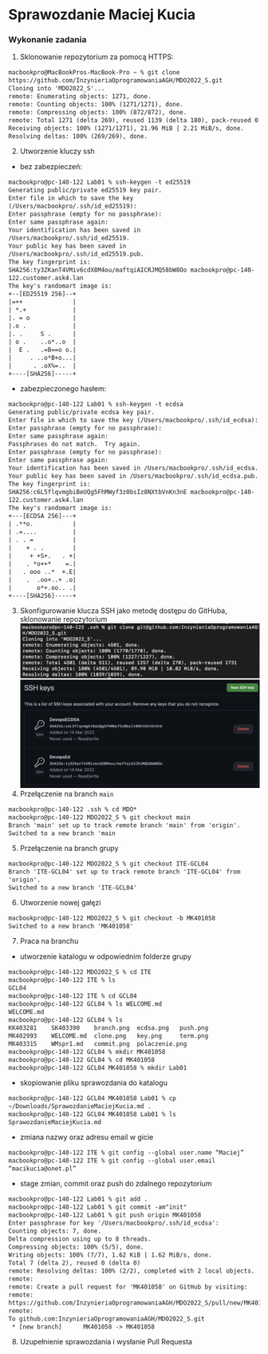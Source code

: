 # Sprawozdanie Maciej Kucia
### Wykonanie zadania
1. Sklonowanie repozytorium za pomocą HTTPS:
```
macbookpro@MacBookPros-MacBook-Pro ~ % git clone https://github.com/InzynieriaOprogramowaniaAGH/MDO2022_S.git
Cloning into 'MDO2022_S'...
remote: Enumerating objects: 1271, done.
remote: Counting objects: 100% (1271/1271), done.
remote: Compressing objects: 100% (872/872), done.
remote: Total 1271 (delta 269), reused 1139 (delta 180), pack-reused 0
Receiving objects: 100% (1271/1271), 21.96 MiB | 2.21 MiB/s, done.
Resolving deltas: 100% (269/269), done.
```
2. Utworzenie kluczy ssh
- bez zabezpieczeń:
```
macbookpro@pc-140-122 Lab01 % ssh-keygen -t ed25519
Generating public/private ed25519 key pair.
Enter file in which to save the key (/Users/macbookpro/.ssh/id_ed25519): 
Enter passphrase (empty for no passphrase): 
Enter same passphrase again: 
Your identification has been saved in /Users/macbookpro/.ssh/id_ed25519.
Your public key has been saved in /Users/macbookpro/.ssh/id_ed25519.pub.
The key fingerprint is:
SHA256:ty3ZKanT4VMiv6cdX8M4ou/maftqiAICRJMQ58bW8Oo macbookpro@pc-140-122.customer.ask4.lan
The key's randomart image is:
+--[ED25519 256]--+
|=++              |
| *.+             |
|. = o            |
|.o .             |
|. .     S .      |
| o .    ..o*..o  |
|  E .   .=B==o o.|
|     . ..o*B+o...|
|      . .oX%=..  |
+----[SHA256]-----+

```
- zabezpieczonego hasłem:
```
macbookpro@pc-140-122 Lab01 % ssh-keygen -t ecdsa
Generating public/private ecdsa key pair.
Enter file in which to save the key (/Users/macbookpro/.ssh/id_ecdsa): 
Enter passphrase (empty for no passphrase): 
Enter same passphrase again: 
Passphrases do not match.  Try again.
Enter passphrase (empty for no passphrase): 
Enter same passphrase again: 
Your identification has been saved in /Users/macbookpro/.ssh/id_ecdsa.
Your public key has been saved in /Users/macbookpro/.ssh/id_ecdsa.pub.
The key fingerprint is:
SHA256:c6L5flqvmgbiBeUQg5FhMWyf3z0bsIz8NXtbVnKn3nE macbookpro@pc-140-122.customer.ask4.lan
The key's randomart image is:
+---[ECDSA 256]---+
| .**o.           |
| .=....          |
| . . =           |
|    + . .        |
|     + +S+.   . +|
|    . *o++*    =.|
|   . ooo ..*  +.E|
|    .  .oo+..+ .o|
|       o*+.oo.. .|
+----[SHA256]-----+
```
3. Skonfigurowanie klucza SSH jako metodę dostępu do GitHuba, sklonowanie repozytorium
 ![ssh1](ssh1.png)
 ![ssh2](ssh2.png)
4. Przełączenie na branch `main`
```
macbookpro@pc-140-122 .ssh % cd MDO*          
macbookpro@pc-140-122 MDO2022_S % git checkout main
Branch 'main' set up to track remote branch 'main' from 'origin'.
Switched to a new branch 'main
```
5. Przełączenie na branch grupy
```
macbookpro@pc-140-122 MDO2022_S % git checkout ITE-GCL04
Branch 'ITE-GCL04' set up to track remote branch 'ITE-GCL04' from 'origin'.
Switched to a new branch 'ITE-GCL04'
```
6. Utworzenie nowej gałęzi
```
macbookpro@pc-140-122 MDO2022_S % git checkout -b MK401058
Switched to a new branch 'MK401058'
```
7. Praca na branchu
- utworzenie katalogu w odpowiednim folderze grupy
```
macbookpro@pc-140-122 MDO2022_S % cd ITE
macbookpro@pc-140-122 ITE % ls
GCL04
macbookpro@pc-140-122 ITE % cd GCL04
macbookpro@pc-140-122 GCL04 % ls WELCOME.md
WELCOME.md
macbookpro@pc-140-122 GCL04 % ls         
KK403281	SK403390	branch.png	ecdsa.png	push.png
MK402993	WELCOME.md	clone.png	key.png		term.png
MK403315	WMspr1.md	commit.png	polaczenie.png
macbookpro@pc-140-122 GCL04 % mkdir MK401058
macbookpro@pc-140-122 GCL04 % cd MK401058
macbookpro@pc-140-122 GCL04 MK401058 % mkdir Lab01
```
- skopiowanie pliku sprawozdania do katalogu
```
macbookpro@pc-140-122 GCL04 MK401058 Lab01 % cp ~/Downloads/SprawozdanieMaciejKucia.md .
macbookpro@pc-140-122 GCL04 MK401058 Lab01 % ls
SprawozdanieMaciejKucia.md
```
- zmiana nazwy oraz adresu email w gicie
```
macbookpro@pc-140-122 ITE % git config --global user.name “Maciej”
macbookpro@pc-140-122 ITE % git config --global user.email “macikucia@onet.pl”
```
- stage zmian, commit oraz push do zdalnego repozytorium
```
macbookpro@pc-140-122 Lab01 % git add .
macbookpro@pc-140-122 Lab01 % git commit -am"init"
macbookpro@pc-140-122 Lab01 % git push origin MK401058
Enter passphrase for key '/Users/macbookpro/.ssh/id_ecdsa': 
Counting objects: 7, done.
Delta compression using up to 8 threads.
Compressing objects: 100% (5/5), done.
Writing objects: 100% (7/7), 1.62 KiB | 1.62 MiB/s, done.
Total 7 (delta 2), reused 0 (delta 0)
remote: Resolving deltas: 100% (2/2), completed with 2 local objects.
remote: 
remote: Create a pull request for 'MK401058' on GitHub by visiting:
remote:      https://github.com/InzynieriaOprogramowaniaAGH/MDO2022_S/pull/new/MK401058
remote: 
To github.com:InzynieriaOprogramowaniaAGH/MDO2022_S.git
 * [new branch]      MK401058 -> MK401058
```
8. Uzupełnienie sprawozdania i wysłanie Pull Requesta
